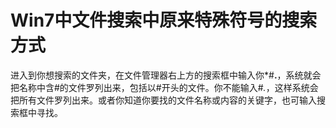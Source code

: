 # Win7中文件搜索中原来特殊符号的搜索方式

进入到你想搜索的文件夹，在文件管理器右上方的搜索框中输入你*#**.**，系统就会把名称中含#的文件罗列出来，包括以#开头的文件。你不能输入#*.*，这样系统会把所有文件罗列出来。或者你知道你要找的文件名称或内容的关键字，也可输入搜索框中寻找。
